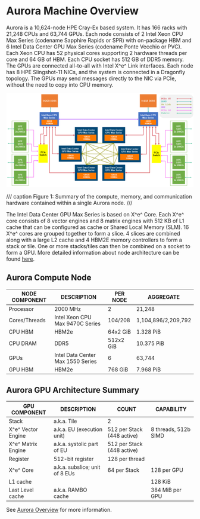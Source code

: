 # Aurora Machine Overview

Aurora is a 10,624-node HPE Cray-Ex based system. It has 166 racks with 21,248 CPUs and 63,744 GPUs. Each node consists of 2 Intel Xeon CPU Max Series (codename Sapphire Rapids or SPR) with on-package HBM and 6 Intel Data Center GPU Max Series (codename Ponte Vecchio or PVC). Each Xeon CPU has 52 physical cores supporting 2 hardware threads per core and 64 GB of HBM. Each CPU socket has 512 GB of DDR5 memory. The GPUs are connected all-to-all with Intel X^e^ Link interfaces. Each node has 8 HPE Slingshot-11 NICs, and the system is connected in a Dragonfly topology. The GPUs may send messages directly to the NIC via PCIe, without the need to copy into CPU memory.

![Aurora Node Diagram](../images/aurora_node_dataflow.png)

/// caption
Figure 1: Summary of the compute, memory, and communication hardware contained within a single Aurora node.
///

The Intel Data Center GPU Max Series is based on X^e^ Core. Each X^e^ core consists of 8 vector engines and 8 matrix engines with 512 KB of L1 cache that can be configured as cache or Shared Local Memory (SLM). 16 X^e^ cores are grouped together to form a slice. 4 slices are combined along with a large L2 cache and 4 HBM2E memory controllers to form a stack or tile. One or more stacks/tiles can then be combined on a socket to form a GPU. More detailed information about node architecture can be found [here](https://www.intel.com/content/www/us/en/products/details/discrete-gpus/data-center-gpu/max-series.html).

## Aurora Compute Node

| NODE COMPONENT | DESCRIPTION                       | PER NODE  | AGGREGATE           |
|----------------|-----------------------------------|-----------|---------------------|
| Processor      | 2000 MHz                          | 2         | 21,248              |
| Cores/Threads  | Intel Xeon CPU Max 9470C Series   | 104/208   | 1,104,896/2,209,792 |
| CPU HBM        | HBM2e                             | 64x2 GiB  | 1.328 PiB           |
| CPU DRAM       | DDR5                              | 512x2 GiB | 10.375 PiB          |
| GPUs           | Intel Data Center Max 1550 Series | 6         | 63,744              |
| GPU HBM        | HBM2e                             | 768 GiB   | 7.968 PiB           |

## Aurora GPU Architecture Summary

| GPU COMPONENT    | DESCRIPTION                    | COUNT                      | CAPABILITY           |
|------------------|--------------------------------|----------------------------|----------------------|
| Stack            | a.k.a. Tile                    | 2                          |                      |
| X^e^ Vector Engine | a.k.a. EU (execution unit)     | 512 per Stack (448 active) | 8 threads, 512b SIMD |
| X^e^ Matrix Engine | a.k.a. systolic part of EU     | 512 per Stack (448 active) |                      |
| Register         | 512-bit register               | 128 per thread             |                      |
| X^e^ Core          | a.k.a. subslice; unit of 8 EUs | 64 per Stack               | 128 per GPU          |
| L1 cache         |                                |                            | 128 KiB              |
| Last Level cache | a.k.a. RAMBO cache             |                            | 384 MiB per GPU      |

See [Aurora Overview](https://www.alcf.anl.gov/sites/default/files/2024-11/Overview-of-Aurora-Oct-2024.pdf) for more information.
